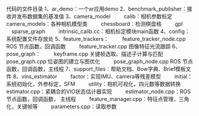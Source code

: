 代码的文件目录
1、ar_demo：一个ar应用demo
2、benchmark_publisher：接收并发布数据集的基准值
3、camera_model
   calib：相机参数标定
   camera_models：各种相机模型类
   chessboard：检测棋盘格
   gpl
   sparse_graph
   intrinsic_calib.cc：相机标定模块main函数
4、config：系统配置文件存放处
5、feature_trackers：
   feature_tracker_node.cpp ROS 节点函数，回调函数
   feature_tracker.cpp 图像特征光流跟踪 6、pose_graph：
   keyframe.cpp 关键帧选取、描述子计算与匹配
   pose_graph.cpp 位姿图的建立与图优化
   pose_graph_node.cpp ROS 节点函数，回调函数，主线程
7、support_files：帮助文档、Bow字典、Brief模板文件
8、vins_estimator
   factor：实现IMU、camera等残差模型
   initial：系统初始化，外参标定，SFM
   utility：相机可视化，四元数等数据转换
   estimator.cpp：紧耦合的VIO状态估计器实现
   estimator_node.cpp：ROS 节点函数，回调函数， 主线程
   feature_manager.cpp：特征点管理，三角化，关键帧等
   parameters.cpp：读取参数
